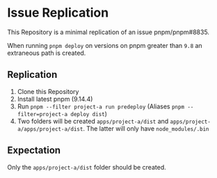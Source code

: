 # Issue Replication 
This Repository is a minimal replication of an issue pnpm/pnpm#8835.

When running `pnpm deploy` on versions on pnpm greater than `9.8` an extraneous path is created.

## Replication
1. Clone this Repository
2. Install latest pnpm (9.14.4)
3. Run `pnpm --filter project-a run predeploy` (Aliases `pnpm --filter=project-a deploy dist`)
4. Two folders will be created `apps/project-a/dist` and `apps/project-a/apps/project-a/dist`. The latter will only have `node_modules/.bin`

## Expectation
Only the `apps/project-a/dist` folder should be created.
